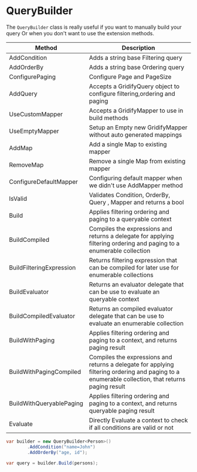 # QueryBuilder

The `QueryBuilder` class is really useful if you want to manually build your query Or when you don't want to use the
extension methods.

| Method                   | Description                                                                                                                                       |
|--------------------------|---------------------------------------------------------------------------------------------------------------------------------------------------|
| AddCondition             | Adds a string base Filtering query                                                                                                                |
| AddOrderBy               | Adds a string base Ordering query                                                                                                                 |
| ConfigurePaging          | Configure Page and PageSize                                                                                                                       |
| AddQuery                 | Accepts a GridifyQuery object to configure filtering,ordering and paging                                                                          |
| UseCustomMapper          | Accepts a GridifyMapper to use in build methods                                                                                                   |
| UseEmptyMapper           | Setup an Empty new GridifyMapper without auto generated mappings                                                                                  |
| AddMap                   | Add a single Map to existing mapper                                                                                                               |
| RemoveMap                | Remove a single Map from existing mapper                                                                                                          |
| ConfigureDefaultMapper   | Configuring default mapper when we didn't use AddMapper method                                                                                    |
| IsValid                  | Validates Condition, OrderBy, Query , Mapper and returns a bool                                                                                   |
| Build                    | Applies filtering ordering and paging to a queryable context                                                                                      |
| BuildCompiled            | Compiles the expressions and returns a delegate for applying filtering ordering and paging to a enumerable collection                             |
| BuildFilteringExpression | Returns filtering expression that can be compiled for later use for enumerable collections                                                        |
| BuildEvaluator           | Returns an evaluator delegate that can be use to evaluate an queryable context                                                                    |
| BuildCompiledEvaluator   | Returns an compiled evaluator delegate that can be use to evaluate an enumerable collection                                                       |
| BuildWithPaging          | Applies filtering ordering and paging to a context, and returns paging result                                                                     |
| BuildWithPagingCompiled  | Compiles the expressions and returns a delegate for applying filtering ordering and paging to a enumerable collection, that returns paging result |
| BuildWithQueryablePaging | Applies filtering ordering and paging to a context, and returns queryable paging result                                                           |
| Evaluate                 | Directly Evaluate a context to check if all conditions are valid or not                                                                           |

``` csharp
var builder = new QueryBuilder<Person>()
        .AddCondition("name=John")
        .AddOrderBy("age, id");

var query = builder.Build(persons);
```
